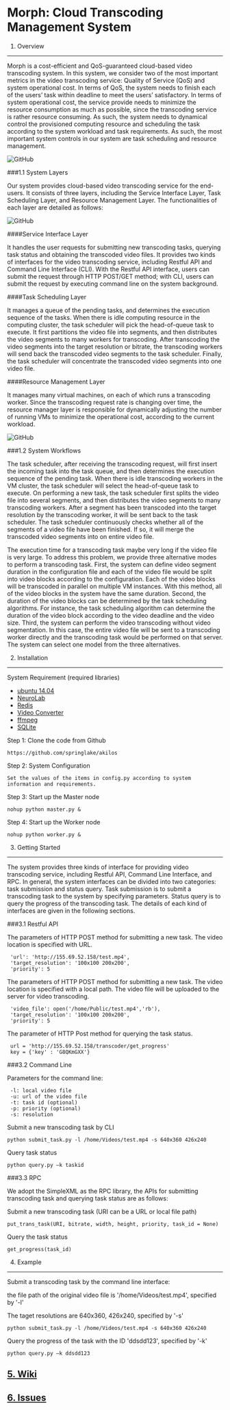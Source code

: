 Morph: Cloud Transcoding Management System
==============================
1. Overview
-------------------
Morph is a cost-efficient and QoS-guaranteed cloud-based video transcoding system. In this system, we consider two of the most important metrics in the video transcoding service: Quality of Service (QoS) and system operational cost. In terms of QoS, the system needs to finish each of the users’ task within deadline to meet the users’ satisfactory. In terms of system operational cost, the service provide needs to minimize the resource consumption as much as possible, since the transcoding service is rather resource consuming. As such, the system needs to dynamical control the provisioned computing resource and scheduling the task according to the system workload and task requirements. As such, the most important system controls in our system are task scheduling and resource management.

![GitHub](https://github.com/cap-ntu/Morph/blob/master/DOC/arch.png "system")

###1.1 System Layers

Our system provides cloud-based video transcoding service for the end-users. It consists of three layers, including the Service Interface Layer, Task Scheduling Layer, and Resource Management Layer. The functionalities of each layer are detailed as follows: 

![GitHub](https://github.com/springlake/akilos/blob/master/DOC/system.png "system")

####Service Interface Layer

It handles the user requests for submitting new transcoding tasks, querying task status and obtaining the transcoded video files. It provides two kinds of interfaces for the video transcoding service, including Restful API and Command Line Interface (CLI). With the Restful API interface, users can submit the request through HTTP POST/GET method; with CLI, users can submit the request by executing command line on the system background.

####Task Scheduling Layer

It manages a queue of the pending tasks, and determines the execution sequence of the tasks. When there is idle computing resource in the computing cluster, the task scheduler will pick the head-of-queue task to execute. It first partitions the video file into segments, and then distributes the video segments to many workers for transcoding. After transcoding the video segments into the target resolution or bitrate, the transcoding workers will send back the transcoded video segments to the task scheduler. Finally, the task scheduler will concentrate the transcoded video segments into one video file. 

####Resource Management Layer

It manages many virtual machines, on each of which runs a transcoding worker. Since the transcoding request rate is changing over time, the resource manager layer is responsible for dynamically adjusting the number of running VMs to minimize the operational cost, according to the current workload.

![GitHub](https://github.com/cap-ntu/Morph/blob/master/DOC/workflow.png "workflow")

###1.2 System Workflows

The task scheduler, after receiving the transcoding request, will first insert the incoming task into the task queue, and then determines the execution sequence of the pending task. When there is idle transcoding workers in the VM cluster, the task scheduler will select the head-of-queue task to execute. On performing a new task, the task scheduler first splits the video file into several segments, and then distributes the video segments to many transcoding workers. After a segment has been transcoded into the target resolution by the transcoding worker, it will be sent back to the task scheduler. The task scheduler continuously checks whether all of the segments of a video file have been finished. If so, it will merge the transcoded video segments into on entire video file.


The execution time for a transcoding task maybe very long if the video file is very large. To address this problem, we provide three alternative modes to perform a transcoding task. First, the system can define video segment duration in the configuration file and each of the video file would be split into video blocks according to the configuration. Each of the video blocks will be transcoded in parallel on multiple VM instances. With this method, all of the video blocks in the system have the same duration. Second, the duration of the video blocks can be determined by the task scheduling algorithms. For instance, the task scheduling algorithm can determine the duration of the video block according to the video deadline and the video size. Third, the system can perform the video transcoding without video segmentation. In this case, the entire video file will be sent to a transcoding worker directly and the transcoding task would be performed on that server. The system can select one model from the three alternatives.



2. Installation
-----------

System Requirement (required libraries)

* [ubuntu 14.04](http://releases.ubuntu.com/14.04/)
* [NeuroLab](https://pythonhosted.org/neurolab/)
* [Redis](http://redis.io/)
* [Video Converter](https://github.com/senko/python-video-converter)
* [ffmpeg](https://www.ffmpeg.org/)
* [SQLite](https://www.sqlite.org/)

Step 1: Clone the code from Github

`https://github.com/springlake/akilos`

Step 2: System Configuration

`Set the values of the items in config.py according to system information and requirements.`

Step 3: Start up the Master node


`nohup python master.py &`

Step 4: Start up the Worker node

`nohup python worker.py &`

3. Getting Started
-------------------

The system provides three kinds of interface for providing video transcoding service, including Restful API, Command Line Interface, and RPC. In general, the system interfaces can be divided into two categories: task submission and status query. Task submission is to submit a transcoding task to the system by specifying parameters. Status query is to query the progress of the transcoding task. The details of each kind of interfaces are given in the following sections.

###3.1 Restful API

The parameters of HTTP POST method for submitting a new task. The video location is specified with URL. 

<html>

     'url': 'http://155.69.52.158/test.mp4',
     'target_resolution': '100x100 200x200',
     'priority': 5
     
</html>

The parameters of HTTP POST method for submitting a new task. The video location is specified with a local path. The video file will be uploaded to the server for video transcoding. 

<html>

     'video_file': open('/home/Public/test.mp4','rb'),
     'target_resolution': '100x100 200x200',
     'priority': 5
 
</html>

The parameter of HTTP Post method for querying the task status. 

<html>

     url = 'http://155.69.52.158/transcoder/get_progress'
     key = {'key' : 'G8QKmGXX'}
     
</html>

###3.2 Command Line

Parameters for the command line:
<html>

     -l: local video file
     -u: url of the video file
     -t: task id (optional)
     -p: priority (optional)
     -s: resolution

</html>

Submit a new transcoding task by CLI

`python submit_task.py -l /home/Videos/test.mp4 -s 640x360 426x240`

Query task status

`python query.py –k taskid`

###3.3 RPC

We adopt the SimpleXML as the RPC library, the APIs for submitting transcoding task and querying task status are as follows:

Submit a new transcoding task (URI can be a URL or local file path)

`put_trans_task(URI, bitrate, width, height, priority, task_id = None)`

Query the task status

`get_progress(task_id)`


4. Example
-----------
Submit a transcoding task by the command line interface: 

the file path of the original video file is '/home/Videos/test.mp4', specified by '-l'

The taget resolutions are 640x360, 426x240, specified by '-s'

`python submit_task.py -l /home/Videos/test.mp4 -s 640x360 426x240`

Query the progress of the task with the ID 'ddsdd123', specified by '-k'

`python query.py –k ddsdd123`

[5. Wiki](https://github.com/cap-ntu/Morph/wiki)
-----------
[6. Issues](https://github.com/cap-ntu/Morph/issues)
-----------




